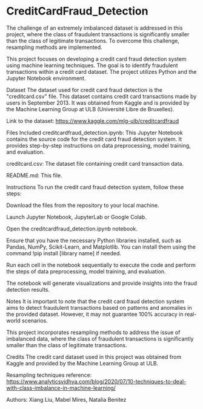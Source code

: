 # CreditCardFraud_Detection
The challenge of an extremely imbalanced dataset is addressed in this project, where the class of fraudulent transactions is significantly smaller than the class of legitimate transactions. To overcome this challenge, resampling methods are implemented.

This project focuses on developing a credit card fraud detection system using machine learning techniques. The goal is to identify fraudulent transactions within a credit card dataset. The project utilizes Python and the Jupyter Notebook environment.

Dataset
The dataset used for credit card fraud detection is the "creditcard.csv" file. This dataset contains credit card transactions made by users in September 2013. It was obtained from Kaggle and is provided by the Machine Learning Group at ULB (Université Libre de Bruxelles).

Link to the dataset: https://www.kaggle.com/mlg-ulb/creditcardfraud

Files Included
creditcardfraud_detection.ipynb: This Jupyter Notebook contains the source code for the credit card fraud detection system. It provides step-by-step instructions on data preprocessing, model training, and evaluation.

creditcard.csv: The dataset file containing credit card transaction data.

README.md: This file.

Instructions
To run the credit card fraud detection system, follow these steps:

Download the files from the repository to your local machine.

Launch Jupyter Notebook, JupyterLab or Google Colab.

Open the creditcardfraud_detection.ipynb notebook.

Ensure that you have the necessary Python libraries installed, such as Pandas, NumPy, Scikit-Learn, and Matplotlib. You can install them using the command !pip install [library name] if needed.

Run each cell in the notebook sequentially to execute the code and perform the steps of data preprocessing, model training, and evaluation.

The notebook will generate visualizations and provide insights into the fraud detection results.

Notes
It is important to note that the credit card fraud detection system aims to detect fraudulent transactions based on patterns and anomalies in the provided dataset. However, it may not guarantee 100% accuracy in real-world scenarios.

This project incorporates resampling methods to address the issue of imbalanced data, where the class of fraudulent transactions is significantly smaller than the class of legitimate transactions.

Credits
The credit card dataset used in this project was obtained from Kaggle and provided by the Machine Learning Group at ULB.

Resampling techniques reference: https://www.analyticsvidhya.com/blog/2020/07/10-techniques-to-deal-with-class-imbalance-in-machine-learning/

Authors: Xiang Liu, Mabel Mires, Natalia Benitez
